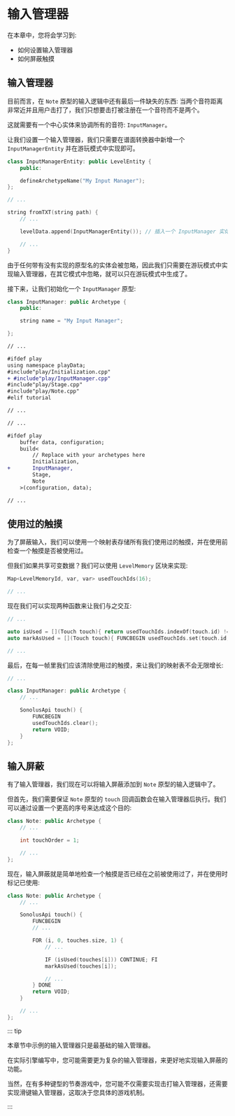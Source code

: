 # 输入管理器

在本章中，您将会学习到:

- 如何设置输入管理器
- 如何屏蔽触摸

## 输入管理器

目前而言，在 `Note` 原型的输入逻辑中还有最后一件缺失的东西: 当两个音符距离非常近并且用户击打了，我们只想要击打被注册在一个音符而不是两个。

这就需要有一个中心实体来协调所有的音符: `InputManager`。

让我们设置一个输入管理器，我们只需要在谱面转换器中新增一个 `InputManagerEntity` 并在游玩模式中实现即可。

```cpp title='/convert.h'
class InputManagerEntity: public LevelEntity {
	public:

	defineArchetypeName("My Input Manager");
};

// ...

string fromTXT(string path) {
    // ...

    levelData.append(InputManagerEntity()); // 插入一个 InputManager 实体

    // ...
}
```

由于任何带有没有实现的原型名的实体会被忽略，因此我们只需要在游玩模式中实现输入管理器，在其它模式中忽略，就可以只在游玩模式中生成了。

接下来，让我们初始化一个 `InputManager` 原型:

```cpp title="/engine/play/InputManager.cpp" 
class InputManager: public Archetype {
    public:

    string name = "My Input Manager";

};
```

```diff title="/engine/engine.cpp"
// ...

#ifdef play
using namespace playData;
#include"play/Initialization.cpp"
+ #include"play/InputManager.cpp"
#include"play/Stage.cpp"
#include"play/Note.cpp"
#elif tutorial

// ...
```

```diff title="/main.cpp"
// ...

#ifdef play
    buffer data, configuration;
    build<
        // Replace with your archetypes here
        Initialization,
+       InputManager,
        Stage,
        Note
    >(configuration, data);

// ...
```

## 使用过的触摸

为了屏蔽输入，我们可以使用一个映射表存储所有我们使用过的触摸，并在使用前检查一个触摸是否被使用过。

但我们如果共享可变数据？我们可以使用 `LevelMemory` 区块来实现:

```cpp title='/engine/play/InputManager.cpp'
Map<LevelMemoryId, var, var> usedTouchIds(16);

// ...
```

现在我们可以实现两种函数来让我们与之交互:

```cpp title='/engine/play/InputManager.cpp'
// ...

auto isUsed = [](Touch touch){ return usedTouchIds.indexOf(touch.id) != -1; };
auto markAsUsed = [](Touch touch){ FUNCBEGIN usedTouchIds.set(touch.id, 1); return VOID; };

// ...
```

最后，在每一帧里我们应该清除使用过的触摸，来让我们的映射表不会无限增长:

```cpp title='/engine/play/InputManager.cpp'
// ...

class InputManager: public Archetype {
    // ...

    SonolusApi touch() {
        FUNCBEGIN
        usedTouchIds.clear();
        return VOID;
    }
};
```

## 输入屏蔽

有了输入管理器，我们现在可以将输入屏蔽添加到 `Note` 原型的输入逻辑中了。

但首先，我们需要保证 `Note` 原型的 `touch` 回调函数会在输入管理器后执行。我们可以通过设置一个更高的序号来达成这个目的:

```cpp title='/engine/play/Note.cpp'
class Note: public Archetype {
    // ...

    int touchOrder = 1;

    // ...
};
```

现在，输入屏蔽就是简单地检查一个触摸是否已经在之前被使用过了，并在使用时标记已使用:

```cpp title='/engine/play/Note.cpp'
class Note: public Archetype {
    // ...

    SonolusApi touch() {
        FUNCBEGIN
        // ...

        FOR (i, 0, touches.size, 1) {
            // ...

            IF (isUsed(touches[i])) CONTINUE; FI
            markAsUsed(touches[i]);

            // ...
        } DONE
        return VOID;
    }

    // ...
};
```

::: tip

本章节中示例的输入管理器只是最基础的输入管理器。

在实际引擎编写中，您可能需要更为复杂的输入管理器，来更好地实现输入屏蔽的功能。

当然，在有多种键型的节奏游戏中，您可能不仅需要实现击打输入管理器，还需要实现滑键输入管理器，这取决于您具体的游戏机制。

:::